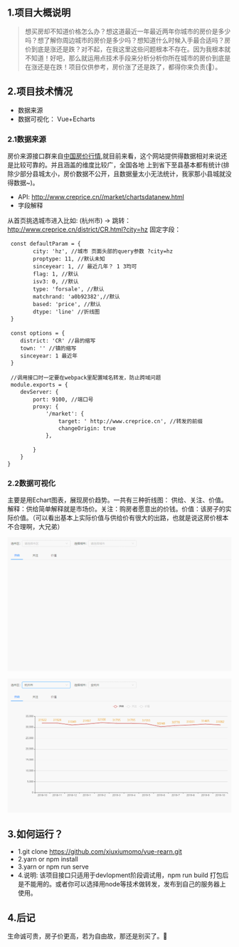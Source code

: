 ## 1.项目大概说明
> 想买房却不知道价格怎么办？想这道最近一年最近两年你城市的房价是多少吗？想了解你周边城市的房价是多少吗？想知道什么时候入手最合适吗？房价到底是涨还是跌？对不起，在我这里这些问题根本不存在。因为我根本就不知道！好吧，那么就运用点技术手段来分析分析你所在城市的房价到底是在涨还是在跌！项目仅供参考，房价涨了还是跌了，都得你来负责(🤭）。
## 2.项目技术情况
- 数据来源
- 数据可视化： Vue+Echarts
### 2.1数据来源
房价来源接口群来自[中国房价行情](http://www.creprice.cn/),就目前来看，这个网站提供得数据相对来说还是比较可靠的。并且涵盖的维度比较广，全国各地 上到省下至县基本都有统计(排除少部分县城太小，房价数据不公开，且数据量太小无法统计，我家那小县城就没得数据~)。
- API: http://www.creprice.cn//market/chartsdatanew.html 
- 字段解释

从首页挑选城市进入比如: (杭州市) -> 跳转：http://www.creprice.cn/district/CR.html?city=hz 固定字段：
~~~
 const defaultParam = {
        city: 'hz', //城市 页面头部的query参数 ?city=hz 
        proptype: 11, //默认未知
        sinceyear: 1, // 最近几年？ 1 3均可
        flag: 1, //默认
        isv3: 0, //默认
        type: 'forsale', //默认
        matchrand: 'a0b92382',//默认
        based: 'price', //默认
        dtype: 'line' //折线图
 }

 const options = {
    district: 'CR' //县的缩写
    town: '' //镇的缩写
    sinceyear: 1 最近年
 }

 //调用接口时一定要在webpack里配置域名转发，防止跨域问题
 module.exports = {
    devServer: {
        port: 9100, //端口号
        proxy: {
            '/market': {
                target: ' http://www.creprice.cn', //转发的前缀
                changeOrigin: true
            },

        }
    }
}
~~~

### 2.2数据可视化
主要是用Echart图表，展现房价趋势。一共有三种折线图： 供给、关注、价值。解释：供给简单解释就是市场价。关注：购房者愿意出的价钱。价值：该房子的实际价值。（可以看出基本上实际价值与供给价有很大的出路，也就是说这房价根本不合理啊，大兄弟）

![效果图](./src/assets/hz.gif)


![效果图](./src/assets/fz.gif)




## 3.如何运行？
- 1.git clone https://github.com/xiuxiumomo/vue-rearn.git
- 2.yarn or npm install
- 3.yarn or npm run serve
- 4.说明: 该项目接口只适用于devlopment阶段调试用，npm run build 打包后是不能用的。或者你可以选择用node等技术做转发，发布到自己的服务器上使用。

## 4.后记
生命诚可贵，房子价更高，若为自由故，那还是别买了。🤭



